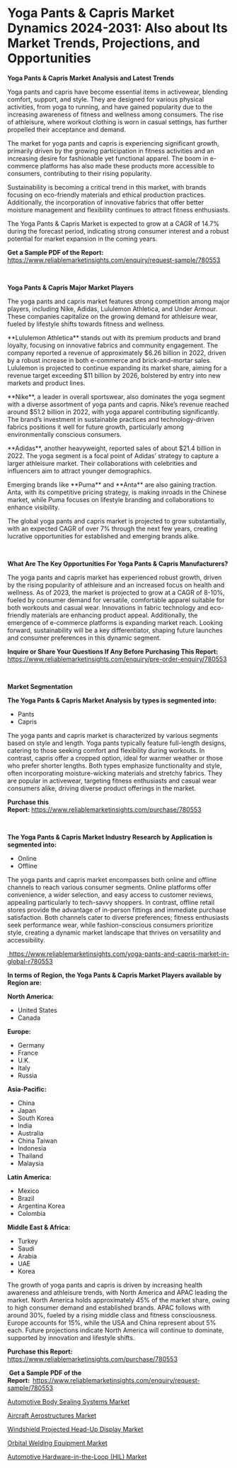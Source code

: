 <p><h1>Yoga Pants & Capris Market Dynamics 2024-2031: Also about Its Market Trends, Projections, and Opportunities</h1></p><p><strong>Yoga Pants & Capris Market Analysis and Latest Trends</strong></p>
<p><p>Yoga pants and capris have become essential items in activewear, blending comfort, support, and style. They are designed for various physical activities, from yoga to running, and have gained popularity due to the increasing awareness of fitness and wellness among consumers. The rise of athleisure, where workout clothing is worn in casual settings, has further propelled their acceptance and demand.</p><p>The market for yoga pants and capris is experiencing significant growth, primarily driven by the growing participation in fitness activities and an increasing desire for fashionable yet functional apparel. The boom in e-commerce platforms has also made these products more accessible to consumers, contributing to their rising popularity.</p><p>Sustainability is becoming a critical trend in this market, with brands focusing on eco-friendly materials and ethical production practices. Additionally, the incorporation of innovative fabrics that offer better moisture management and flexibility continues to attract fitness enthusiasts.</p><p>The Yoga Pants & Capris Market is expected to grow at a CAGR of 14.7% during the forecast period, indicating strong consumer interest and a robust potential for market expansion in the coming years.</p></p>
<p><strong>Get a Sample PDF of the Report:&nbsp;</strong> <a href="https://www.reliablemarketinsights.com/enquiry/request-sample/780553?utm_campaign=1580&utm_medium=2&utm_source=Github&utm_content=ia&utm_term=15102024&utm_id=yoga-pants-capris">https://www.reliablemarketinsights.com/enquiry/request-sample/780553</a></p>
<p>&nbsp;</p>
<p><strong>Yoga Pants & Capris Major Market Players</strong></p>
<p><p>The yoga pants and capris market features strong competition among major players, including Nike, Adidas, Lululemon Athletica, and Under Armour. These companies capitalize on the growing demand for athleisure wear, fueled by lifestyle shifts towards fitness and wellness.</p><p>**Lululemon Athletica** stands out with its premium products and brand loyalty, focusing on innovative fabrics and community engagement. The company reported a revenue of approximately $6.26 billion in 2022, driven by a robust increase in both e-commerce and brick-and-mortar sales. Lululemon is projected to continue expanding its market share, aiming for a revenue target exceeding $11 billion by 2026, bolstered by entry into new markets and product lines.</p><p>**Nike**, a leader in overall sportswear, also dominates the yoga segment with a diverse assortment of yoga pants and capris. Nike’s revenue reached around $51.2 billion in 2022, with yoga apparel contributing significantly. The brand’s investment in sustainable practices and technology-driven fabrics positions it well for future growth, particularly among environmentally conscious consumers.</p><p>**Adidas**, another heavyweight, reported sales of about $21.4 billion in 2022. The yoga segment is a focal point of Adidas’ strategy to capture a larger athleisure market. Their collaborations with celebrities and influencers aim to attract younger demographics.</p><p>Emerging brands like **Puma** and **Anta** are also gaining traction. Anta, with its competitive pricing strategy, is making inroads in the Chinese market, while Puma focuses on lifestyle branding and collaborations to enhance visibility.</p><p>The global yoga pants and capris market is projected to grow substantially, with an expected CAGR of over 7% through the next few years, creating lucrative opportunities for established and emerging brands alike.</p></p>
<p>&nbsp;</p>
<p><strong>What Are The Key Opportunities For Yoga Pants & Capris Manufacturers?</strong></p>
<p><p>The yoga pants and capris market has experienced robust growth, driven by the rising popularity of athleisure and an increased focus on health and wellness. As of 2023, the market is projected to grow at a CAGR of 8-10%, fueled by consumer demand for versatile, comfortable apparel suitable for both workouts and casual wear. Innovations in fabric technology and eco-friendly materials are enhancing product appeal. Additionally, the emergence of e-commerce platforms is expanding market reach. Looking forward, sustainability will be a key differentiator, shaping future launches and consumer preferences in this dynamic segment.</p></p>
<p><strong>Inquire or Share Your Questions If Any Before Purchasing This Report:</strong> <a href="https://www.reliablemarketinsights.com/enquiry/pre-order-enquiry/780553?utm_campaign=1580&utm_medium=2&utm_source=Github&utm_content=ia&utm_term=15102024&utm_id=yoga-pants-capris">https://www.reliablemarketinsights.com/enquiry/pre-order-enquiry/780553</a></p>
<p>&nbsp;</p>
<p><strong>Market Segmentation</strong></p>
<p><strong>The Yoga Pants & Capris Market Analysis by types is segmented into:</strong></p>
<p><ul><li>Pants</li><li>Capris</li></ul></p>
<p><p>The yoga pants and capris market is characterized by various segments based on style and length. Yoga pants typically feature full-length designs, catering to those seeking comfort and flexibility during workouts. In contrast, capris offer a cropped option, ideal for warmer weather or those who prefer shorter lengths. Both types emphasize functionality and style, often incorporating moisture-wicking materials and stretchy fabrics. They are popular in activewear, targeting fitness enthusiasts and casual wear consumers alike, driving diverse product offerings in the market.</p></p>
<p><strong>Purchase this Report:&nbsp;</strong><a href="https://www.reliablemarketinsights.com/purchase/780553?utm_campaign=1580&utm_medium=2&utm_source=Github&utm_content=ia&utm_term=15102024&utm_id=yoga-pants-capris">https://www.reliablemarketinsights.com/purchase/780553</a></p>
<p>&nbsp;</p>
<p><strong>The Yoga Pants & Capris Market Industry Research by Application is segmented into:</strong></p>
<p><ul><li>Online</li><li>Offline</li></ul></p>
<p><p>The yoga pants and capris market encompasses both online and offline channels to reach various consumer segments. Online platforms offer convenience, a wider selection, and easy access to customer reviews, appealing particularly to tech-savvy shoppers. In contrast, offline retail stores provide the advantage of in-person fittings and immediate purchase satisfaction. Both channels cater to diverse preferences; fitness enthusiasts seek performance wear, while fashion-conscious consumers prioritize style, creating a dynamic market landscape that thrives on versatility and accessibility.</p></p>
<p><a href="https://www.reliablemarketinsights.com/yoga-pants-and-capris-market-in-global-r780553?utm_campaign=1580&utm_medium=2&utm_source=Github&utm_content=ia&utm_term=15102024&utm_id=yoga-pants-capris">&nbsp;https://www.reliablemarketinsights.com/yoga-pants-and-capris-market-in-global-r780553</a></p>
<p><strong>In terms of Region, the Yoga Pants & Capris Market Players available by Region are:</strong></p>
<p>
    <p> <strong> North America: </strong>
        <ul>
            <li>United States</li>
            <li>Canada</li>
        </ul>
        </p> 
    <p> <strong> Europe: </strong>
        <ul>
            <li>Germany</li>
            <li>France</li>
            <li>U.K.</li>
            <li>Italy</li>
            <li>Russia</li>
        </ul>
        </p> 
    <p> <strong> Asia-Pacific: </strong>
        <ul>
            <li>China</li>
            <li>Japan</li>
            <li>South Korea</li>
            <li>India</li>
            <li>Australia</li>
            <li>China Taiwan</li>
            <li>Indonesia</li>
            <li>Thailand</li>
            <li>Malaysia</li>
        </ul>
        </p> 
    <p> <strong> Latin America: </strong>
        <ul>
            <li>Mexico</li>
            <li>Brazil</li>
            <li>Argentina Korea</li>
            <li>Colombia</li>
        </ul>
        </p> 
    <p> <strong> Middle East & Africa: </strong>
        <ul>
            <li>Turkey</li>
            <li>Saudi</li>
            <li>Arabia</li>
            <li>UAE</li>
            <li>Korea</li>
        </ul>
    </p>
    </p>
<p><p>The growth of yoga pants and capris is driven by increasing health awareness and athleisure trends, with North America and APAC leading the market. North America holds approximately 45% of the market share, owing to high consumer demand and established brands. APAC follows with around 30%, fueled by a rising middle class and fitness consciousness. Europe accounts for 15%, while the USA and China represent about 5% each. Future projections indicate North America will continue to dominate, supported by innovation and lifestyle shifts.</p></p>
<p><strong>Purchase this Report: </strong><a href="https://www.reliablemarketinsights.com/purchase/780553?utm_campaign=1580&utm_medium=2&utm_source=Github&utm_content=ia&utm_term=15102024&utm_id=yoga-pants-capris">https://www.reliablemarketinsights.com/purchase/780553</a></p>
<p>&nbsp;<strong>Get a Sample PDF of the Report:&nbsp;&nbsp;</strong><a href="https://www.reliablemarketinsights.com/enquiry/request-sample/780553?utm_campaign=1580&utm_medium=2&utm_source=Github&utm_content=ia&utm_term=15102024&utm_id=yoga-pants-capris">https://www.reliablemarketinsights.com/enquiry/request-sample/780553</a></p>
<p><strong></strong></p>
<p><p><a href="https://www.linkedin.com/pulse/mapping-automotive-body-sealing-systems-market-trends-xi8wc?utm_campaign=1580&utm_medium=2&utm_source=Github&utm_content=ia&utm_term=15102024&utm_id=yoga-pants-capris">Automotive Body Sealing Systems Market</a></p><p><a href="https://www.linkedin.com/pulse/aircraft-aerostructures-market-trends-focusing-insight-forecast-czupc?utm_campaign=1580&utm_medium=2&utm_source=Github&utm_content=ia&utm_term=15102024&utm_id=yoga-pants-capris">Aircraft Aerostructures Market</a></p><p><a href="https://www.linkedin.com/pulse/investment-opportunities-windshield-projected-head-up-display-6tkhc?utm_campaign=1580&utm_medium=2&utm_source=Github&utm_content=ia&utm_term=15102024&utm_id=yoga-pants-capris">Windshield Projected Head-Up Display Market</a></p><p><a href="https://issuu.com/reportprime-2/docs/orbital-welding-equipment-market-si_96d3833167b066?utm_campaign=1580&utm_medium=2&utm_source=Github&utm_content=ia&utm_term=15102024&utm_id=yoga-pants-capris">Orbital Welding Equipment Market</a></p><p><a href="https://www.linkedin.com/pulse/global-automotive-hardware-in-the-loop-hil-market-sector2024-uulwc?utm_campaign=1580&utm_medium=2&utm_source=Github&utm_content=ia&utm_term=15102024&utm_id=yoga-pants-capris">Automotive Hardware-in-the-Loop (HIL) Market</a></p></p>